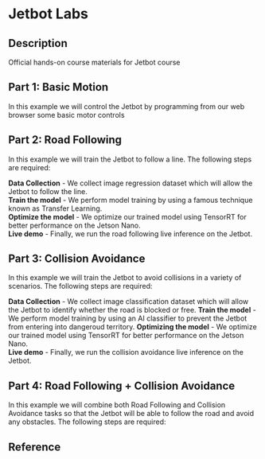 # Jetbot Labs

## Description

Official hands-on course materials for Jetbot course

## Part 1: Basic Motion

In this example we will control the Jetbot by programming from our web browser some basic motor controls

## Part 2: Road Following

In this example we will train the Jetbot to follow a line. The following steps are required:

**Data Collection** - We collect image regression dataset which will allow the Jetbot to follow the line.  
**Train the model** - We perform model training by using a famous technique known as Transfer Learning.  
**Optimize the model** - We optimize our trained model using TensorRT for better performance on the Jetson Nano.  
**Live demo** - Finally, we run the road following live inference on the Jetbot.  

## Part 3: Collision Avoidance

In this example we will train the Jetbot to avoid collisions in a variety of scenarios. The following steps are required:

**Data Collection** - We collect image classification dataset which will allow the Jetbot to identify whether the road is blocked or free.
**Train the model** - We perform model training by using an AI classifier to prevent the Jetbot from entering into dangeroud territory.
**Optimizing the model** - We optimize our trained model using TensorRT for better performance on the Jetson Nano.  
**Live demo** - Finally, we run the collision avoidance live inference on the Jetbot.

## Part 4: Road Following + Collision Avoidance

In this example we will combine both Road Following and Collision Avoidance tasks so that the Jetbot will be able to follow the road and avoid any obstacles. The following steps are required:


## Reference
